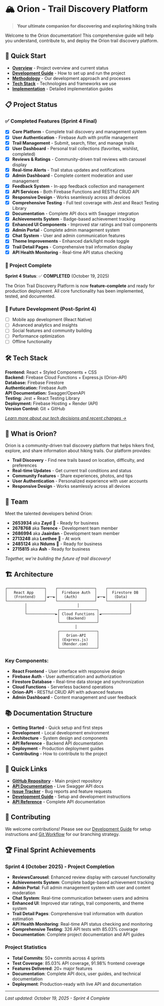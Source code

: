 # 🏔️ Orion - Trail Discovery Platform

> **Your ultimate companion for discovering and exploring hiking trails**

Welcome to the Orion documentation! This comprehensive guide will help you understand, contribute to, and deploy the Orion trail discovery platform.

## 🚀 Quick Start

- **[Overview](overview.md)** - Project overview and current status
- **[Development Guide](development.md)** - How to set up and run the project
- **[Methodology](methodology.md)** - Our development approach and processes
- **[Tech Stack](tech-stack.md)** - Technologies and frameworks we use
- **[Implementation](implementation.md)** - Detailed implementation guides

## 📋 Project Status

### ✅ Completed Features (Sprint 4 Final)
- [x] **Core Platform** - Complete trail discovery and management system
- [x] **User Authentication** - Firebase Auth with profile management
- [x] **Trail Management** - Submit, search, filter, and manage trails
- [x] **User Dashboard** - Personal trail collections (favorites, wishlist, completed)
- [x] **Reviews & Ratings** - Community-driven trail reviews with carousel display
- [x] **Real-time Alerts** - Trail status updates and notifications
- [x] **Admin Dashboard** - Complete content moderation and user management
- [x] **Feedback System** - In-app feedback collection and management
- [x] **API Services** - Both Firebase Functions and RESTful CRUD API
- [x] **Responsive Design** - Works seamlessly across all devices
- [x] **Comprehensive Testing** - Full test coverage with Jest and React Testing Library
- [x] **Documentation** - Complete API docs with Swagger integration
- [x] **Achievements System** - Badge-based achievement tracking
- [x] **Enhanced UI Components** - Improved star ratings and trail components
- [x] **Admin Portal** - Complete admin management system
- [x] **Chat System** - User and admin communication features
- [x] **Theme Improvements** - Enhanced dark/light mode toggle
- [x] **Trail Detail Pages** - Comprehensive trail information display
- [x] **API Health Monitoring** - Real-time API status checking

### 🎯 Project Complete
**Sprint 4 Status**: ✅ **COMPLETED** (October 19, 2025)

The Orion Trail Discovery Platform is now **feature-complete** and ready for production deployment. All core functionality has been implemented, tested, and documented.

### 🚀 Future Development (Post-Sprint 4)
- [ ] Mobile app development (React Native)
- [ ] Advanced analytics and insights
- [ ] Social features and community building
- [ ] Performance optimization
- [ ] Offline functionality

## 🛠️ Tech Stack

**Frontend:** React + Styled Components + CSS  
**Backend:** Firebase Cloud Functions + Express.js (Orion-API)  
**Database:** Firebase Firestore  
**Authentication:** Firebase Auth  
**API Documentation:** Swagger/OpenAPI  
**Testing:** Jest + React Testing Library  
**Deployment:** Firebase Hosting + Render (API)  
**Version Control:** Git + GitHub  

*[Learn more about our tech decisions and recent changes →](tech-stack.md)*  

## 🎯 What is Orion?

Orion is a community-driven trail discovery platform that helps hikers find, explore, and share information about hiking trails. Our platform provides:

- **Trail Discovery** - Find new trails based on location, difficulty, and preferences
- **Real-time Updates** - Get current trail conditions and status
- **Community Features** - Share experiences, photos, and tips
- **User Authentication** - Personalized experience with user accounts
- **Responsive Design** - Works seamlessly across all devices

## 💪 Team

Meet the talented developers behind Orion:

- **2653934** aka **Zayd** 💼 - Ready for business
- **2678768** aka **Terence** - Development team member
- **2686994** aka **Jaairdan** - Development team member  
- **2713248** aka **Leethee** 🫡 - At work
- **2485124** aka **Ndums** 🤝 - Ready for business
- **2715815** aka **Ash** - Ready for business

*Together, we're building the future of trail discovery!*

## 🏗️ Architecture

```
┌─────────────────┐    ┌─────────────────┐    ┌─────────────────┐
│   React App     │    │  Firebase Auth  │    │  Firestore DB   │
│   (Frontend)    │◄──►│   (Auth)        │◄──►│   (Data)        │
└─────────────────┘    └─────────────────┘    └─────────────────┘
         │                       │                       │
         │              ┌─────────────────┐              │
         └─────────────►│ Cloud Functions │◄─────────────┘
                        │   (Backend)     │
                        └─────────────────┘
                                │
                        ┌─────────────────┐
                        │   Orion-API     │
                        │ (Express.js)    │
                        │ (Render.com)    │
                        └─────────────────┘
```

### Key Components:
- **React Frontend** - User interface with responsive design
- **Firebase Auth** - User authentication and authorization
- **Firestore Database** - Real-time data storage and synchronization
- **Cloud Functions** - Serverless backend operations
- **Orion-API** - RESTful CRUD API with advanced features
- **Admin Dashboard** - Content management and user feedback

## 📚 Documentation Structure

- **Getting Started** - Quick setup and first steps
- **Development** - Local development environment
- **Architecture** - System design and components
- **API Reference** - Backend API documentation
- **Deployment** - Production deployment guides
- **Contributing** - How to contribute to the project

## 🔗 Quick Links

- **[GitHub Repository](https://github.com/Orion-ZA/Orion)** - Main project repository
- **[API Documentation](https://orion-api-qeyv.onrender.com/api-docs/)** - Live Swagger API docs
- **[Issue Tracker](https://github.com/Orion-ZA/Orion/issues)** - Bug reports and feature requests
- **[Development Guide](development.md)** - Setup and development instructions
- **[API Reference](api.md)** - Complete API documentation

## 🤝 Contributing

We welcome contributions! Please see our [Development Guide](development.md) for setup instructions and [Git Workflow](git.md) for our branching strategy.

## 🏆 Final Sprint Achievements

### Sprint 4 (October 2025) - Project Completion
- **ReviewsCarousel**: Enhanced review display with carousel functionality
- **Achievements System**: Complete badge-based achievement tracking
- **Admin Portal**: Full admin management system with user and content moderation
- **Chat System**: Real-time communication between users and admins
- **Enhanced UI**: Improved star ratings, trail components, and theme system
- **Trail Detail Pages**: Comprehensive trail information with duration estimation
- **API Health Monitoring**: Real-time API status checking and monitoring
- **Comprehensive Testing**: 326 API tests with 85.03% coverage
- **Documentation**: Complete project documentation and API guides

### Project Statistics
- **Total Commits**: 50+ commits across 4 sprints
- **Test Coverage**: 85.03% API coverage, 91.98% frontend coverage
- **Features Delivered**: 20+ major features
- **Documentation**: Complete API docs, user guides, and technical documentation
- **Deployment**: Production-ready with live API and documentation

---

*Last updated: October 19, 2025 - Sprint 4 Complete*

